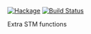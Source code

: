 [![Hackage](https://img.shields.io/hackage/v/stm-extras.svg)](https://hackage.haskell.org/package/stm-extras)
[![Build Status](https://secure.travis-ci.org/louispan/stm-extras.png?branch=master)](http://travis-ci.org/louispan/stm-extras)

Extra STM functions